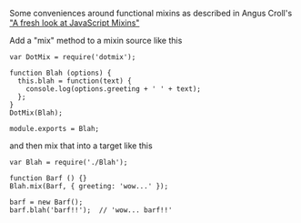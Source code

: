 Some conveniences around functional mixins as described in Angus Croll's ["A fresh look at JavaScript Mixins"](http://javascriptweblog.wordpress.com/2011/05/31/a-fresh-look-at-javascript-mixins/) 

Add a "mix" method to a mixin source like this
```
var DotMix = require('dotmix');

function Blah (options) {
  this.blah = function(text) {
    console.log(options.greeting + ' ' + text);
  };
}
DotMix(Blah);

module.exports = Blah;
```

and then mix that into a target like this
```
var Blah = require('./Blah');

function Barf () {}
Blah.mix(Barf, { greeting: 'wow...' });

barf = new Barf();
barf.blah('barf!!');  // 'wow... barf!!'

```

